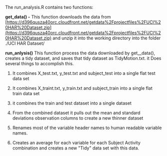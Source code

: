 

The run_analysis.R contains two functions:

**get_data() -** This function downloads the data from [https://d396qusza40orc.cloudfront.net/getdata%2Fprojectfiles%2FUCI%20HAR%20Dataset.zip](https://d396qusza40orc.cloudfront.net/getdata%2Fprojectfiles%2FUCI%20HAR%20Dataset.zip) and unzip it into the working directory into the folder ./UCI HAR Dataset/  

**run_anlysis()** This function process the data downloaded by get__data(), creates a tidy dataset, and saves that tidy dataset as TidyMotion.txt. it Does several things to accomplish this.
1.  It combines X_test.txt, y_test.txt and subject_test into a single flat test data set

2.  It combines X_traint.txt, y_train.txt and subject_train into a single flat train data set

3.  it combines the train and test dataset into a single dataset

4.  From the combined dataset it pulls out the mean and standard deviations observation columns to create a new thinner dataset

5.  Renames most of the variable header names to human readable variable names.

6.  Creates an average for each variable for each Subject Activity combination and creates a new "Tidy" data set with this data.


   



